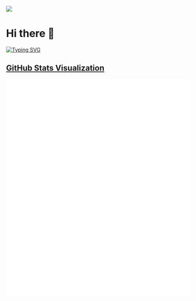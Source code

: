 ![](https://komarev.com/ghpvc/?username=divya-196&label=profile+views&style=plastic)

# Hi there 👋 
[![Typing SVG](https://readme-typing-svg.demolab.com/?color=%2336BCF7&lines=This+is+Divya&t=1234567890)](https://git.io/typing-svg)

## [GitHub Stats Visualization](https://github.com/jstrieb/github-stats)
<a href="https://github.com/jstrieb/github-stats">
<img src="https://raw.githubusercontent.com/divya-196/divya-196/master/generated/overview.svg#gh-dark-mode-only" />
<img src="https://raw.githubusercontent.com/divya-196/divya-196/master/generated/languages.svg#gh-dark-mode-only" />
</a>
